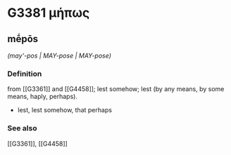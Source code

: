 # G3381 μήπως

## mḗpōs

_(may'-pos | MAY-pose | MAY-pose)_

### Definition

from [[G3361]] and [[G4458]]; lest somehow; lest (by any means, by some means, haply, perhaps).

- lest, lest somehow, that perhaps

### See also

[[G3361]], [[G4458]]

